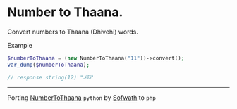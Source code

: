 # Number to Thaana.

Convert numbers to Thaana (Dhivehi) words.

Example

```php
$numberToThaana = (new NumberToThaana("11"))->convert();
var_dump($numberToThaana);

// response string(12) "އެގާރަ"
```

---


Porting [NumberToThaana](https://github.com/Sofwath/NumberToThaana) `python` by [Sofwath](https://github.com/Sofwath)
to `php`
